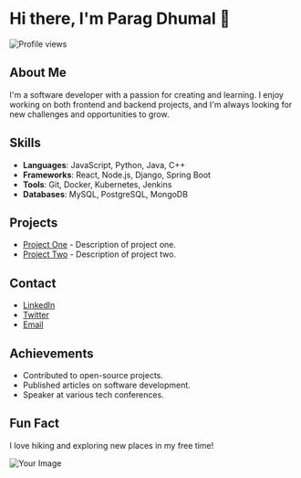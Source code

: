 # Hi there, I'm Parag Dhumal 👋

![Profile views](https://github.com/paragdhumal)

## About Me

I'm a software developer with a passion for creating and learning. I enjoy working on both frontend and backend projects, and I'm always looking for new challenges and opportunities to grow.

## Skills

- **Languages**: JavaScript, Python, Java, C++
- **Frameworks**: React, Node.js, Django, Spring Boot
- **Tools**: Git, Docker, Kubernetes, Jenkins
- **Databases**: MySQL, PostgreSQL, MongoDB

## Projects

- [Project One](https://github.com/yourusername/project-one) - Description of project one.
- [Project Two](https://github.com/yourusername/project-two) - Description of project two.

## Contact

- [LinkedIn](https://www.linkedin.com/in/yourprofile/)
- [Twitter](https://twitter.com/yourusername)
- [Email](mailto:youremail@example.com)

## Achievements

- Contributed to open-source projects.
- Published articles on software development.
- Speaker at various tech conferences.

## Fun Fact

I love hiking and exploring new places in my free time!

![Your Image](https://avatars.githubusercontent.com/yourusername)

